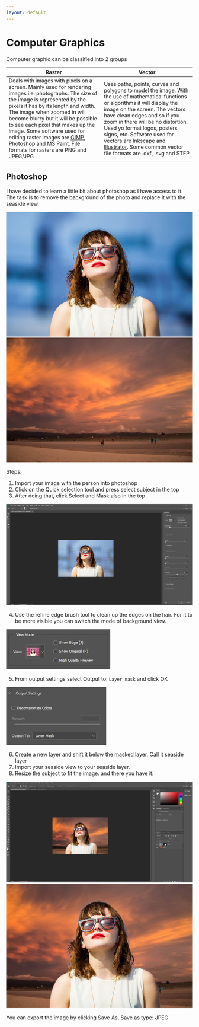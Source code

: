 ```yaml
---
layout: default
---
```


# Computer Graphics

Computer graphic can be classified into 2 groups

|Raster |Vector  |
|--------|-------------|
|Deals with images with pixels on a screen. Mainly used for rendering images i.e. photographs. The size of the image is represented by the pixels it has by its length and width. The image when zoomed in will become blurry but it will be possible to see each pixel that makes up the image. Some software used for editing raster images are [GIMP](https://www.gimp.org/), [Photoshop](https://www.adobe.com/sea/products/photoshop.html) and MS Paint. File formats for rasters are PNG and JPEG/JPG|Uses paths, points, curves and polygons to model the image. With the use of mathematical functions or algorithms it will display the image on the screen. The vectors have clean edges and so if you zoom in there will be no distortion. Used yo format logos, posters, signs, etc. Software used for vectors are [Inkscape](https://inkscape.org/) and [Illustrator](https://www.adobe.com/sea/products/illustrator.html). Some common vector file formats are .dxf, .svg and STEP|

## Photoshop
I have decided to learn a little bit about photoshop as I have access to it. The task is to remove the background of the photo and replace it with the seaside view.

![person](images/person.jpg)![seaside view](images/seaside.jpg)

Steps:
1. Import your image with the person into photoshop
2. Click on the Quick selection tool and press select subject in the top
3. After doing that, click Select and Mask also in the top

![Masking](images/mask.JPG)

4. Use the refine edge brush tool to clean up the edges on the hair. For it to be more visible you can switch the mode of background view.

![view change](images/view.JPG)

5. From output settings select Output to: `Layer mask` and click OK

![Output change](images/psoutput.jpg)

6. Create a new layer and shift it below the masked layer. Call it seaside layer
7. Import your seaside view to your seaside layer.
8. Resize the subject to fit the image. and there you have it.

![Final Product Image](images/photoshopfinal.JPG)
![Final image](images/personedit.jpg)

You can export the image by clicking Save As, Save as type: JPEG
